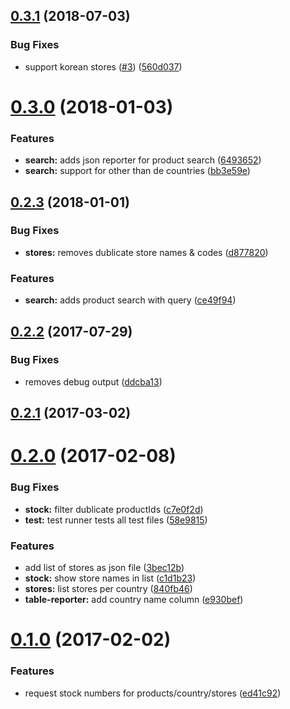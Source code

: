 <a name="0.3.1"></a>
## [0.3.1](https://github.com/Ephigenia/ikea-availability-checker/compare/v0.3.0...v0.3.1) (2018-07-03)


### Bug Fixes

* support korean stores ([#3](https://github.com/Ephigenia/ikea-availability-checker/issues/3)) ([560d037](https://github.com/Ephigenia/ikea-availability-checker/commit/560d037))



<a name="0.3.0"></a>
# [0.3.0](https://github.com/Ephigenia/ikea-availability-checker/compare/v0.2.3...v0.3.0) (2018-01-03)


### Features

* **search:** adds json reporter for product search ([6493652](https://github.com/Ephigenia/ikea-availability-checker/commit/6493652))
* **search:** support for other than de countries ([bb3e59e](https://github.com/Ephigenia/ikea-availability-checker/commit/bb3e59e))



<a name="0.2.3"></a>
## [0.2.3](https://github.com/Ephigenia/ikea-availability-checker/compare/v0.2.2...v0.2.3) (2018-01-01)


### Bug Fixes

* **stores:** removes dublicate store names & codes ([d877820](https://github.com/Ephigenia/ikea-availability-checker/commit/d877820))


### Features

* **search:** adds product search with query ([ce49f94](https://github.com/Ephigenia/ikea-availability-checker/commit/ce49f94))



<a name="0.2.2"></a>
## [0.2.2](https://github.com/Ephigenia/ikea-availability-checker/compare/v0.2.1...v0.2.2) (2017-07-29)


### Bug Fixes

* removes debug output ([ddcba13](https://github.com/Ephigenia/ikea-availability-checker/commit/ddcba13))



<a name="0.2.1"></a>
## [0.2.1](https://github.com/Ephigenia/ikea-availability-checker/compare/v0.2.0...v0.2.1) (2017-03-02)



<a name="0.2.0"></a>
# [0.2.0](https://github.com/Ephigenia/ikea-availability-checker/compare/v0.1.0...v0.2.0) (2017-02-08)


### Bug Fixes

* **stock:** filter dublicate productIds ([c7e0f2d](https://github.com/Ephigenia/ikea-availability-checker/commit/c7e0f2d))
* **test:** test runner tests all test files ([58e9815](https://github.com/Ephigenia/ikea-availability-checker/commit/58e9815))


### Features

* add list of stores as json file ([3bec12b](https://github.com/Ephigenia/ikea-availability-checker/commit/3bec12b))
* **stock:** show store names in list ([c1d1b23](https://github.com/Ephigenia/ikea-availability-checker/commit/c1d1b23))
* **stores:** list stores per country ([840fb46](https://github.com/Ephigenia/ikea-availability-checker/commit/840fb46))
* **table-reporter:** add country name column ([e930bef](https://github.com/Ephigenia/ikea-availability-checker/commit/e930bef))



<a name="0.1.0"></a>
# [0.1.0](https://github.com/Ephigenia/ikea-availability-checker/compare/ed41c92...v0.1.0) (2017-02-02)


### Features

* request stock numbers for products/country/stores ([ed41c92](https://github.com/Ephigenia/ikea-availability-checker/commit/ed41c92))



